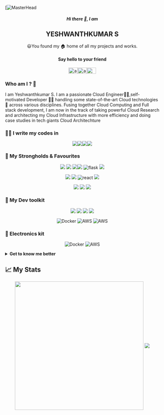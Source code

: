 [![MasterHead](https://www.wingstechsolutions.com/wp-content/uploads/2022/03/full-stack-development.gif)


<h5 align="center"> Hi there 👋, I am</h5>
<p align="center">
</p>
<h2 align="center"> YESHWANTHKUMAR S </h2>
<p align="center">
😃You found my 🏠 home of all my projects and works.
</p>

<h4 align="center">Say hello to your friend</h3>
<p align="center">
<a href="https://www.linkedin.com/in/yeshwanthkumar-sundar-3a1b311bb/" target="blank"><img align="center" src="https://cdn.jsdelivr.net/npm/simple-icons@3.0.1/icons/linkedin.svg" alt="arunpandian-rk7" height="20" width="30" /></a><a href="https://instagram.com/mr.eager_beaver" target="blank"><img align="center" src="https://cdn.jsdelivr.net/npm/simple-icons@3.0.1/icons/instagram.svg" alt="arun_rk7" height="20" width="30" /></a><a href="https://www.youtube.com/kavi community" target="blank"><img align="center" src="https://cdn.jsdelivr.net/npm/simple-icons@3.0.1/icons/youtube.svg" alt="" height="20" width="30" /></a>
</p>

### Who am I ? 🤔

I am Yeshwanthkumar S. I am a passionate Cloud Engineer👨‍💻,self-motivated Developer 👨‍🔬 handling some state-of-the-art Cloud technologies🌟 across various disciplines. Fusing together Cloud Computing and Full stack development, I am now in the track of taking powerful Cloud Research and architecting my Cloud Infrastructure with more efficiency and doing case studies in tech giants Cloud Architechture

### 👨‍💻 I write my codes in
<!-- Thanks to Alexandre, check out his repo for badges https://github.com/alexandresanlim/Badges4-README.md-Profile -->
<p align="center">
<img src="https://img.shields.io/badge/python%20-%2314354C.svg?&style=for-the-badge&logo=python&logoColor=gold"/><img src="https://img.shields.io/badge/javascript-%23F7DF1E.svg?&style=for-the-badge&logo=javascript&logoColor=black&labelColor=%2300000"/><img src="https://img.shields.io/badge/html5%20-%23E34F26.svg?&style=for-the-badge&logo=html5&logoColor=white"/><img src="https://img.shields.io/badge/css3%20-%231572B6.svg?&style=for-the-badge&logo=css3&logoColor=white"/>

### 💪 My Strongholds & Favourites
<p align="center">
<img src="https://img.shields.io/badge/AWS-%23FF9900.svg?style=for-the-badge&logo=amazon-aws&logoColor=white" /> <img src="https://img.shields.io/badge/azure-%230072C6.svg?style=for-the-badge&logo=microsoftazure&logoColor=white"/> <img src="https://img.shields.io/badge/GoogleCloud-%234285F4.svg?style=for-the-badge&logo=google-cloud&logoColor=white"/><img src="https://img.shields.io/badge/terraform-%235835CC.svg?style=for-the-badge&logo=terraform&logoColor=white"/> <img alt="flask" src="https://img.shields.io/badge/numpy-%23013243.svg?style=for-the-badge&logo=numpy&logoColor=white"/> <img src="https://img.shields.io/badge/pandas-%23150458.svg?style=for-the-badge&logo=pandas&logoColor=white"/>  
</p>

<p align="center">
<img src="https://img.shields.io/badge/MongoDB-%234ea94b.svg?style=for-the-badge&logo=mongodb&logoColor=white"/> <img src="https://img.shields.io/badge/express.js-%23404d59.svg?style=for-the-badge&logo=express&logoColor=%2361DAFB"/>
<img alt="react" src ="https://img.shields.io/badge/react%20-%2320232a.svg?&style=for-the-badge&logo=react&logoColor=%2361DAFB"/> <img src="https://img.shields.io/badge/node.js%20-%2343853D.svg?&style=for-the-badge&logo=node.js&logoColor=white"/>
</p>

<p align="center">
<img src="https://img.shields.io/badge/redux-%23593d88.svg?style=for-the-badge&logo=redux&logoColor=white"/> <img src="https://img.shields.io/badge/flask-%23000.svg?style=for-the-badge&logo=flask&logoColor=white"/> <img src="https://img.shields.io/badge/MaterialUI-blue?&style=for-the-badge&logo=material-ui"/> 
</p>

### 🔨 My Dev toolkit
<p align="center">
<img src="https://img.shields.io/badge/git%20-%23F05032.svg?&style=for-the-badge&logo=git&logoColor=white"/>  <img src="https://img.shields.io/badge/github%20-%23181717.svg?&style=for-the-badge&logo=github&logoColor=white" />    <img src="https://img.shields.io/badge/Linux-black?&style=for-the-badge&logo=linux&logoColor=white"/> <img src="https://img.shields.io/badge/Postman-FF6C37?style=for-the-badge&logo=postman&logoColor=white"/>
</p>

<p align="center">
<img alt="Docker" src="https://img.shields.io/badge/docker-%230db7ed.svg?&style=for-the-badge&logo=docker&logoColor=white"/> <img alt="AWS" src="https://img.shields.io/badge/Firebase-039BE5?style=for-the-badge&logo=Firebase&logoColor=white"/> <img alt="AWS" src="https://img.shields.io/badge/netlify-%23000000.svg?style=for-the-badge&logo=netlify&logoColor=#00C7B7"/>
</p>

### 🔌 Electronics kit
<p align="center">
<img alt="Docker" src="https://img.shields.io/badge/nVIDIA-%2376B900.svg?style=for-the-badge&logo=nVIDIA&logoColor=white"/> <img alt="AWS" src="https://img.shields.io/badge/-Arduino-00979D?style=for-the-badge&logo=Arduino&logoColor=white"/> 
</p>

<details>
<summary> <strong> Get to know me better </strong> </summary>

## ❤ Things I love
- Everything Tech👩‍💻 and Science🔬. I am pretty much a geek Tech products and an hardcore enthusiast.
- Curious in Mern Stack development and creating realtime Apps are my hobbies.
- I get facinated by philoshopical ideas💡, talks and love to participate in debates.
- I love exploring the Intelligent cloud Solutions 🤖 and the math behind it.
- Got obsessed in Nvidia jetson 🔨 and creating signature projects by using this.

## 👷‍♂️ What I do ?
- Currently I am working in some cool 😎 new projects, yeah most probably it is an Cloud Coputing and Mern Stack related ones.
- As an Undergrad Research Assistant, I contributing and authoring bunch of cross discipline research projects.

## Misc.
- I am a Pianist 🎹🎶🎵
- Footballer⚽
- Fashion Enthuciasist✍

## Setup
<img src="https://img.shields.io/badge/-ROG--G14-F5F5F5?style=flat&logo=data%3Aimage%2Fpng%3Bbase64%2CiVBORw0KGgoAAAANSUhEUgAAACAAAAAgCAYAAABzenr0AAADbUlEQVRYR%2B2WbUxbVRjHfy2l0PLigEiARZw6JC5u8UuHJmp02UxBIosMp0Y3dFJfAAHRMWAjl8QofnAkC5uOvcDIBnthlC1DksWELFtCIrJkxsUsfjAojBZaStt7by99u6Yf%2BKTbkEJIDOfreZ7%2F%2F5f%2FeXLO0bDCS7PC%2FqwC%2FL8S%2BNRiydbpDaYYrS4rpKpuxab0HblwRLzfnC1JAs0Ndfk%2BWTqANj5PlIPamVnvsOj1NV4e6B560JBHDdBUV5sfDgUvh9Q4nc0h%2B11usa6%2Fv%2FPQEGhTIPcZuL1sCdTXl6fF%2BDW%2F%2BsPxGXenJLdXlHZcutT14wg8boQuFTqfhuPLBtBY8%2BHJgGp4b2JKmfEpXnNf35mRm%2FCaDjrmoGcN1ObA3LIANFbteTFI%2FNCEQxVFSdxm7e%2BKmNcH4IANGtbCnya4uKgZsFgsse3t7YF7NVdWVsYlaJSbNrd%2BvdsjFX5p7bwmwVEJihxQ%2FRRUuODcC%2FDtogDKyz8rOHz44CCg%2FpvAvopSwaUYm6acvj211o7eWOidgScD0LAeWiTIdsPmrTCyKIC91dXbXVJ8zLFjLf%2BIsKHqg00eJeYnmzPQ9lHvya%2BTYMAOhgRoyYI2INkObhUyXobgogCEz99NdymZN9zi1CZjXPJL6ZmpVwVBCAuCoHdNjg%2FfdaquksGz72RL0uAk%2BNLhuxSoD8F%2BDfSMg9UMbz7IPLJ%2Fz3tgX%2B3e69Oz4SupBlkNaZOetTvl0kfTw%2FvH7P6dObd%2F22a%2BdaPbBtJaOGWEPD%2FU6WCLCBfdsNMM56MDqCoziYE1%2FRpVLH4oMfF6KKx1ujzeZCY9BaVXTjfbQZsKB9PAvwEGIma34IIDzCJkFYE3KoBI8ydlZSZ5Lvb1xzL1G4Nh3atjE2Lzx93fb5yGdbOwIxc8eeCM1A7DOi3cmYaeQihdiPl9j2BeoKSkJDE3%2B%2BFXZL%2F%2B3NYTx78Ky2LTKBw1wjdfwB%2BRup8hNghWDxT4wVQIo0sGEBESBEHrmLSPJvzl2fX8D2cKZ6FiBjJUuJMEYymQkwBPKNBXBMULNV9QAvNi5e%2B%2F9ZwcSnu741Rb5XnQS7AlDPkqbDbCIwYYD8D2N8C2LAAR0d27y4o1AcMvnd2Hfv8vJkv6FtTU1BhaW1t9KwawVMbzOlF%2FSKIFWgVYTWA1gRVP4G8olVUweX3oIAAAAABJRU5ErkJggg%3D%3D"> <img src="https://img.shields.io/badge/Ubuntu-white?&style=flat&logo=ubuntu"/> <img src="https://img.shields.io/badge/vscode%20-%23007ACC.svg?&style=flat&logo=visual-studio-code&logoColor=white" /> <img alt="nVIDIA" src="https://img.shields.io/badge/nVIDIA-%2376B900.svg?&style=flat&logo=nVIDIA&logoColor=white"/>

</details>

## 📈 My Stats
<p align='center' >
<img align="center" src="https://github-readme-stats.vercel.app/api?username=yeshwanthkumar2003&show_icons=true&theme=dark" width=420/>
<img align="center" src="https://github-readme-stats.vercel.app/api/top-langs/?username=yeshwanthkumar2003&layout=compact&theme=dark">
<p/>
